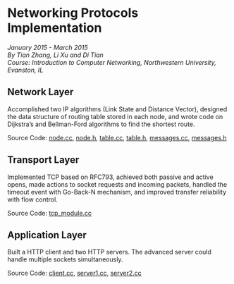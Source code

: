 # Networking Protocols Implementation
_January 2015 - March 2015_  
_By Tian Zhang, Li Xu and Di Tian_   
_Course: Introduction to Computer Networking, Northwestern University, Evanston, IL_
## Network Layer
Accomplished two IP algorithms (Link State and Distance Vector), designed the data structure of routing table stored in
each node, and wrote code on Dijkstra’s and Bellman-Ford algorithms to find the shortest route.  

Source Code: [node.cc](https://github.com/zhtiansweet/NetworkProtocol_EECS340/blob/master/routelab-w15/node.cc), [node.h](https://github.com/zhtiansweet/NetworkProtocol_EECS340/blob/master/routelab-w15/node.h), [table.cc](https://github.com/zhtiansweet/NetworkProtocol_EECS340/blob/master/routelab-w15/table.cc), [table.h](https://github.com/zhtiansweet/NetworkProtocol_EECS340/blob/master/routelab-w15/table.h), [messages.cc](https://github.com/zhtiansweet/NetworkProtocol_EECS340/blob/master/routelab-w15/messages.cc), [messages.h](https://github.com/zhtiansweet/NetworkProtocol_EECS340/blob/master/routelab-w15/messages.h)
## Transport Layer
Implemented TCP based on RFC793, achieved both passive and active opens, made actions to socket requests and incoming
packets, handled the timeout event with Go-Back-N mechanism, and improved transfer reliability with flow control.  

Source Code: [tcp_module.cc](https://github.com/zhtiansweet/NetworkProtocol_EECS340/blob/master/minet-netclass-w15/src/core/tcp_module.cc)
## Application Layer
Built a HTTP client and two HTTP servers. The advanced server could handle multiple sockets simultaneously.

Source Code: [client.cc](https://github.com/zhtiansweet/NetworkProtocol_EECS340/blob/master/minet-netclass-w15/src/apps/http_client.cc), [server1.cc](https://github.com/zhtiansweet/NetworkProtocol_EECS340/blob/master/minet-netclass-w15/src/apps/http_server1.cc), [server2.cc](https://github.com/zhtiansweet/NetworkProtocol_EECS340/blob/master/minet-netclass-w15/src/apps/http_server2.cc)
